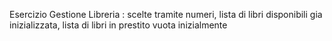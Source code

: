 Esercizio Gestione Libreria :
scelte tramite numeri, lista di libri disponibili gia inizializzata, lista di libri in prestito vuota inizialmente
